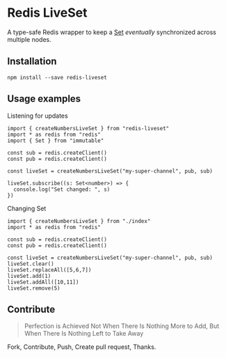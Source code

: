 Redis LiveSet
=============

A type-safe Redis wrapper to keep a [Set](https://redis.io/topics/data-types#sets) _eventually_ synchronized across multiple nodes.


## Installation

```$bash
npm install --save redis-liveset
```

## Usage examples

Listening for updates

```$typescript
import { createNumbersLiveSet } from "redis-liveset"
import * as redis from "redis"
import { Set } from "immutable"

const sub = redis.createClient()
const pub = redis.createClient()

const liveSet = createNumbersLiveSet("my-super-channel", pub, sub)

liveSet.subscribe((s: Set<number>) => {
  console.log("Set changed: ", s)
})
```

Changing Set

```$typescript
import { createNumbersLiveSet } from "./index"
import * as redis from "redis"

const sub = redis.createClient()
const pub = redis.createClient()

const liveSet = createNumbersLiveSet("my-super-channel", pub, sub)
liveSet.clear()
liveSet.replaceAll([5,6,7])
liveSet.add(1)
liveSet.addAll([10,11])
liveSet.remove(5)
```

## Contribute

> Perfection is Achieved Not When There Is Nothing More to Add, 
> But When There Is Nothing Left to Take Away

Fork, Contribute, Push, Create pull request, Thanks. 
